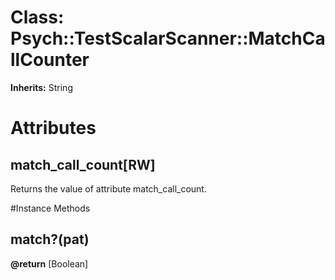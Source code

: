 # Class: Psych::TestScalarScanner::MatchCallCounter
**Inherits:** String
    



# Attributes
## match_call_count[RW] [](#attribute-i-match_call_count)
Returns the value of attribute match_call_count.


#Instance Methods
## match?(pat) [](#method-i-match?)

**@return** [Boolean] 

